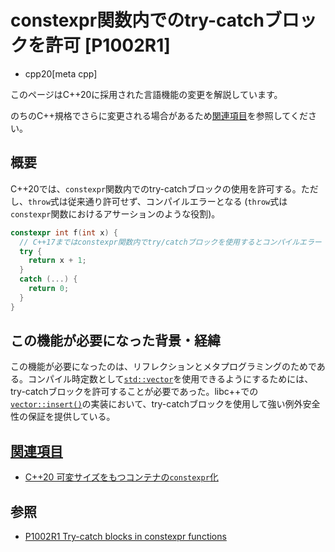 # constexpr関数内でのtry-catchブロックを許可 [P1002R1]
* cpp20[meta cpp]

<!-- start lang caution -->

このページはC++20に採用された言語機能の変更を解説しています。

のちのC++規格でさらに変更される場合があるため[関連項目](#relative-page)を参照してください。

<!-- last lang caution -->

## 概要
C++20では、`constexpr`関数内でのtry-catchブロックの使用を許可する。ただし、`throw`式は従来通り許可せず、コンパイルエラーとなる (`throw`式は`constexpr`関数におけるアサーションのような役割)。

```cpp
constexpr int f(int x) {
  // C++17まではconstexpr関数内でtry/catchブロックを使用するとコンパイルエラー
  try {
    return x + 1;
  }
  catch (...) {
    return 0;
  }
}
```


## この機能が必要になった背景・経緯
この機能が必要になったのは、リフレクションとメタプログラミングのためである。コンパイル時定数として[`std::vector`](/reference/vector/vector.md)を使用できるようにするためには、try-catchブロックを許可することが必要であった。libc++での[`vector::insert()`](/reference/vector/vector/insert.md)の実装において、try-catchブロックを使用して強い例外安全性の保証を提供している。


## <a id="relative-page" href="#relative-page">関連項目</a>
- [C++20 可変サイズをもつコンテナの`constexpr`化](more_constexpr_containers.md)


## 参照
- [P1002R1 Try-catch blocks in constexpr functions](http://www.open-std.org/jtc1/sc22/wg21/docs/papers/2018/p1002r1.pdf)
